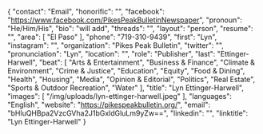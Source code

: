 {
  "contact": "Email",
  "honorific": "",
  "facebook": "https://www.facebook.com/PikesPeakBulletinNewspaper",
  "pronoun": "He/Him/His",
  "bio": "will add",
  "threads": "",
  "layout": "person",
  "resume": "",
  "area": [
    "El Paso"
  ],
  "phone": "719-310-9439",
  "first": "Lyn",
  "instagram": "",
  "organization": "Pikes Peak Bulletin",
  "twitter": "",
  "pronunciation": "Lyn",
  "location": "",
  "role": "Publisher",
  "last": "Ettinger-Harwell",
  "beat": [
    "Arts & Entertainment",
    "Business & Finance",
    "Climate & Environment",
    "Crime & Justice",
    "Education",
    "Equity",
    "Food & Dining",
    "Health",
    "Housing",
    "Media",
    "Opinion & Editorial",
    "Politics",
    "Real Estate",
    "Sports & Outdoor Recreation",
    "Water"
  ],
  "title": "Lyn Ettinger-Harwell",
  "images": [
    "/img/uploads/lyn-ettinger-harwell.jpeg"
  ],
  "languages": "English",
  "website": "https://pikespeakbulletin.org/",
  "email": "bHluQHBpa2VzcGVha2J1bGxldGluLm9yZw==",
  "linkedin": "",
  "linktitle": "Lyn Ettinger-Harwell"
}
